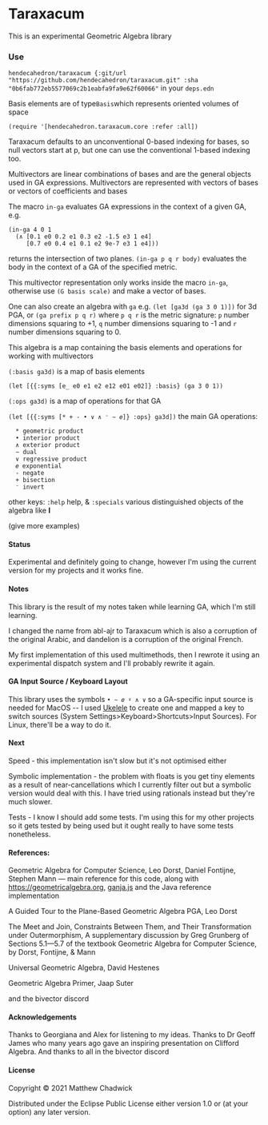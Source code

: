 # Taraxacum

This is an experimental Geometric Algebra library

### Use

`hendecahedron/taraxacum {:git/url "https://github.com/hendecahedron/taraxacum.git" :sha "0b6fab772eb5577069c2b1eabfa9fa9e62f60066"` in your `deps.edn`

Basis elements are of type`Basis`which represents oriented volumes of space

`(require '[hendecahedron.taraxacum.core :refer :all])`

Taraxacum defaults to an unconventional 0-based indexing for bases, so null vectors start at p, but one can use the conventional 1-based indexing too.

Multivectors are linear combinations of bases and are the general objects used in GA expressions. Multivectors are represented with vectors of bases or vectors of coefficients and bases

The macro `in-ga` evaluates GA expressions in the context of a given GA, e.g.

```
(in-ga 4 0 1
  (∧ [0.1 e0 0.2 e1 0.3 e2 -1.5 e3 1 e4]
     [0.7 e0 0.4 e1 0.1 e2 9e-7 e3 1 e4]))
```
                 
returns the intersection of two planes. `(in-ga p q r body)` evaluates the body in the context of a GA of the specified metric.


This multivector representation only works inside the macro `in-ga`, otherwise use `(G basis scale)` and make a vector of bases.


One can also create an algebra with `ga` e.g. `(let [ga3d (ga 3 0 1)])` for 3d PGA, or `(ga prefix p q r)` where `p q r` is the metric signature: `p` number dimensions squaring to +1, `q` number dimensions squaring to -1 and `r` number dimensions squaring to 0.

This algebra is a map containing the basis elements and operations for working with multivectors

`(:basis ga3d)` is a map of basis elements

`(let [{{:syms [e_ e0 e1 e2 e12 e01 e02]} :basis} (ga 3 0 1))`

`(:ops ga3d)` is a map of operations for that GA

`(let [{{:syms [* + - • ∨ ∧ ⁻ ∼ 𝑒]} :ops} ga3d])` the main GA operations:

```
  * geometric product
  • interior product
  ∧ exterior product
  ∼ dual
  ∨ regressive product    
  𝑒 exponential
  - negate
  + bisection
  ⁻ invert
```



other keys: `:help` help, & `:specials` various distinguished objects of the algebra like **I**





(give more examples)


#### Status

Experimental and definitely going to change, however I'm using the current version for my projects and it works fine.

#### Notes

This library is the result of my notes taken while learning GA, which I'm still learning.

I changed the name from abl-ajr to Taraxacum which is also a corruption of the original Arabic, and dandelion is a corruption of the original French.

My first implementation of this used multimethods, then I rewrote it using an experimental dispatch system and I'll probably rewrite it again.

#### GA Input Source / Keyboard Layout

This library uses the symbols `• ∼ 𝑒 ⍣ ∧ ∨` so a GA-specific input source is needed for MacOS -- I used [Ukelele](https://software.sil.org/ukelele/) to create one and mapped a key to switch sources (System Settings>Keyboard>Shortcuts>Input Sources). For Linux, there'll be a way to do it.

#### Next

Speed - this implementation isn't slow but it's not optimised either

Symbolic implementation - the problem with floats is you get tiny elements as a result of near-cancellations which I currently filter out but a symbolic version would deal with this. I have tried using rationals instead but they're much slower.

Tests - I know I should add some tests. I'm using this for my other projects so it gets tested by being used but it ought really to have some tests nonetheless.

#### References:


Geometric Algebra for Computer Science, Leo Dorst, Daniel Fontijne, Stephen Mann
 — main reference for this code, along with https://geometricalgebra.org, [ganja.js](https://github.com/enkimute/ganja.js) and the Java reference implementation

A Guided Tour to the Plane-Based Geometric Algebra PGA, Leo Dorst

The Meet and Join, Constraints Between Them, and Their Transformation under Outermorphism, A supplementary discussion by Greg Grunberg of Sections 5.1—5.7 of the textbook Geometric Algebra for Computer Science, by Dorst, Fontijne, & Mann

Universal Geometric Algebra, David Hestenes

Geometric Algebra Primer, Jaap Suter

and the bivector discord


#### Acknowledgements

Thanks to Georgiana and Alex for listening to my ideas. Thanks to Dr Geoff James who many years ago gave an inspiring presentation on Clifford Algebra. And thanks to all in the bivector discord


#### License

Copyright © 2021 Matthew Chadwick

Distributed under the Eclipse Public License either version 1.0 or (at
your option) any later version.